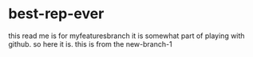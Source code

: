# best-rep-ever
this read me is for myfeaturesbranch
it is somewhat part of playing with github.
so here it is.
this is from the new-branch-1
